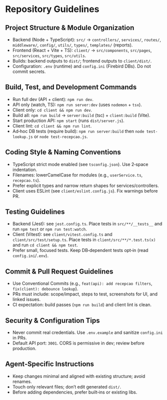 # Repository Guidelines

## Project Structure & Module Organization
- Backend (Node + TypeScript): `src/` → `controllers/`, `services/`, `routes/`, `middleware/`, `config/`, `utils/`, `types/`, `templates/` (reports).
- Frontend (React + Vite + TS): `client/` → `src/components`, `src/pages`, `src/services`, `src/types`, `src/utils`.
- Builds: backend outputs to `dist/`; frontend outputs to `client/dist/`.
- Configuration: `.env` (runtime) and `config.ini` (Firebird DBs). Do not commit secrets.

## Build, Test, and Development Commands
- Run full dev (API + client): `npm run dev`.
- API only (watch, TS): `npm run server:dev` (uses `nodemon` + `tsx`).
- Client only: `cd client && npm run dev`.
- Build all: `npm run build` → `server:build` (tsc) + `client:build` (Vite).
- Start production API: `npm start` (runs `dist/server.js`).
- Client lint: `cd client && npm run lint`.
- Ad‑hoc DB tests (require build): `npm run server:build` then `node test-lookup.js` or `node test-recepcao.js`.

## Coding Style & Naming Conventions
- TypeScript strict mode enabled (see `tsconfig.json`). Use 2‑space indentation.
- Filenames: lowerCamelCase for modules (e.g., `userService.ts`, `recepcao.ts`).
- Prefer explicit types and narrow return shapes for services/controllers.
- Client uses ESLint (see `client/eslint.config.js`). Fix warnings before PR.

## Testing Guidelines
- Backend (Jest): see `jest.config.ts`. Place tests in `src/**/__tests__` and run `npm test` or `npm run test:watch`.
- Client (Vitest): see `client/vitest.config.ts` and `client/src/test/setup.ts`. Place tests in `client/src/**/*.test.ts(x)` and run `cd client && npm test`.
- Prefer small, focused tests. Keep DB‑dependent tests opt‑in (read `config.ini`/`.env`).

## Commit & Pull Request Guidelines
- Use Conventional Commits (e.g., `feat(api): add recepcao filters`, `fix(client): debounce lookup`).
- PRs must include: scope/impact, steps to test, screenshots for UI, and linked issues.
- CI expectation: build passes (`npm run build`) and client lint is clean.

## Security & Configuration Tips
- Never commit real credentials. Use `.env.example` and sanitize `config.ini` in PRs.
- Default API port: `3001`. CORS is permissive in dev; review before production.

## Agent‑Specific Instructions
- Keep changes minimal and aligned with existing structure; avoid renames.
- Touch only relevant files; don’t edit generated `dist/`.
- Before adding dependencies, prefer built‑ins or existing libs.
